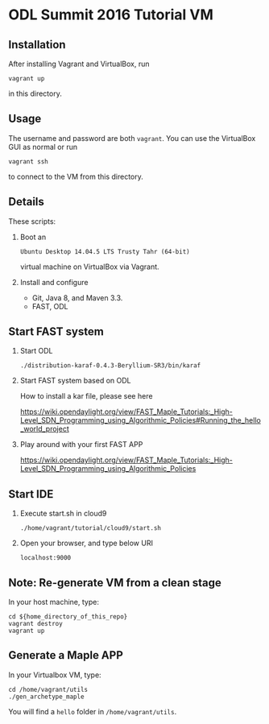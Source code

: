 # ODL Summit 2016 Tutorial VM

## Installation

After installing Vagrant and VirtualBox, run

```
vagrant up
```

in this directory.


## Usage

The username and password are both `vagrant`. You can use the VirtualBox GUI as normal or run

```
vagrant ssh
```

to connect to the VM from this directory.


## Details

These scripts:

1. Boot an

    ```
    Ubuntu Desktop 14.04.5 LTS Trusty Tahr (64-bit)
    ```

    virtual machine on VirtualBox via Vagrant.

2. Install and configure 
   - Git, Java 8, and Maven 3.3.
   - FAST, ODL

## Start FAST system

1. Start ODL
   
   ```
   ./distribution-karaf-0.4.3-Beryllium-SR3/bin/karaf
   ```

2. Start FAST system based on ODL
   
   How to install a kar file, please see here
   
   https://wiki.opendaylight.org/view/FAST_Maple_Tutorials:_High-Level_SDN_Programming_using_Algorithmic_Policies#Running_the_hello_world_project
   
3. Play around with your first FAST APP

    https://wiki.opendaylight.org/view/FAST_Maple_Tutorials:_High-Level_SDN_Programming_using_Algorithmic_Policies

## Start IDE

1. Execute start.sh in cloud9
   ```
   ./home/vagrant/tutorial/cloud9/start.sh
   ```

2. Open your browser, and type below URI
   ```
   localhost:9000
   ```
   
   
## Note: Re-generate VM from a clean stage
In your host machine, type:
 ```
 cd ${home_directory_of_this_repo}
 vagrant destroy
 vagrant up
 ```
 
## Generate a Maple APP

In your Virtualbox VM, type:
```
cd /home/vagrant/utils
./gen_archetype_maple
```

You will find a ```hello``` folder in ```/home/vagrant/utils```.

